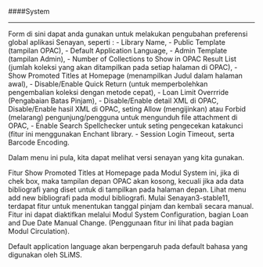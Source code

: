####System
<hr>
Form di sini dapat anda gunakan untuk melakukan pengubahan preferensi global aplikasi Senayan,
seperti :
- Library Name,
- Public Template (tampilan OPAC),
- Default Application Language,
- Admin Template (tampilan Admin),
- Number of Collections to Show in OPAC Result List (jumlah koleksi yang akan ditampilkan pada setiap halaman di OPAC),
- Show Promoted Titles at Homepage (menampilkan Judul dalam halaman awal),
- Disable/Enable Quick Return (untuk memperbolehkan pengembalian koleksi dengan metode cepat),
- Loan Limit Overrride (Pengabaian Batas Pinjam),
- Disable/Enable detail XML di OPAC, Disable/Enable hasil XML di OPAC, seting Allow (mengijinkan) atau Forbid (melarang) pengunjung/pengguna untuk mengunduh file attachment di OPAC,
- Enable Search Spellchecker untuk seting pengecekan katakunci (fitur ini menggunakan Enchant library.
- Session Login Timeout, serta Barcode Encoding.

Dalam menu ini pula, kita dapat melihat versi senayan yang kita gunakan.

Fitur Show Promoted Titles at Homepage pada Modul System ini, jika di chek box, maka tampilan depan OPAC akan kosong, kecuali jika ada data bibliografi yang diset untuk di tampilkan pada halaman depan. Lihat menu add new bibliografi pada modul bibliografi.
Mulai Senayan3-stable11, terdapat fitur untuk menentukan tanggal pinjam dan kembali secara manual. Fitur ini dapat diaktifkan melalui Modul System Configuration, bagian Loan and Due Date Manual Change. (Penggunaan fitur ini lihat pada bagian Modul Circulation).

Default application language akan berpengaruh pada default bahasa yang digunakan oleh SLiMS.
